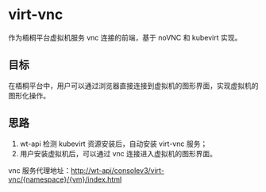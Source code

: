 # virt-vnc

作为梧桐平台虚拟机服务 vnc 连接的前端，基于 noVNC 和 kubevirt 实现。

## 目标

在梧桐平台中，用户可以通过浏览器直接连接到虚拟机的图形界面，实现虚拟机的图形化操作。

## 思路

1. wt-api 检测 kubevirt 资源安装后，自动安装 virt-vnc 服务；
2. 用户安装虚拟机后，可以通过 vnc 连接进入虚拟机的图形界面。

vnc 服务代理地址：<http://wt-api/consolev3/virt-vnc/{namespace}/{vm}/index.html>
